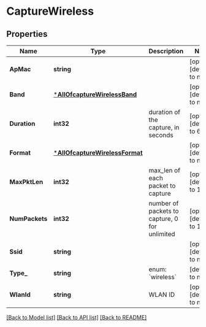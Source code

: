# CaptureWireless

## Properties
Name | Type | Description | Notes
------------ | ------------- | ------------- | -------------
**ApMac** | **string** |  | [optional] [default to null]
**Band** | [***AllOfcaptureWirelessBand**](AllOfcaptureWirelessBand.md) |  | [optional] [default to null]
**Duration** | **int32** | duration of the capture, in seconds | [optional] [default to 600]
**Format** | [***AllOfcaptureWirelessFormat**](AllOfcaptureWirelessFormat.md) |  | [optional] [default to null]
**MaxPktLen** | **int32** | max_len of each packet to capture | [optional] [default to 128]
**NumPackets** | **int32** | number of packets to capture, 0 for unlimited | [optional] [default to 1024]
**Ssid** | **string** |  | [optional] [default to null]
**Type_** | **string** | enum: &#x60;wireless&#x60; | [default to null]
**WlanId** | **string** | WLAN ID | [optional] [default to null]

[[Back to Model list]](../README.md#documentation-for-models) [[Back to API list]](../README.md#documentation-for-api-endpoints) [[Back to README]](../README.md)

